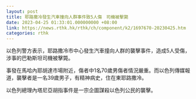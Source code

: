 ```yaml
---
layout: post
title: 耶路撒冷發生汽車撞向人群事件致5人傷　司機被擊斃
date: 2023-04-25 01:33:01.000000000 +08:00
link: https://news.rthk.hk/rthk/ch/component/k2/1697670-20230425.htm
categories: rthk
---
```


以色列警方表示，耶路撒冷市中心發生汽車撞向人群的襲擊事件，造成5人受傷，涉事的巴勒斯坦司機被擊斃。

事發在馬哈內耶胡達市場附近，傷者中1名70歲男傷者情況嚴重。而以色列傳媒報道，襲擊者是一名39歲男子，有精神病史，住在東耶路撒冷。

以色列總理內塔尼亞胡指事件是一宗企圖謀殺以色列公民的襲擊。
